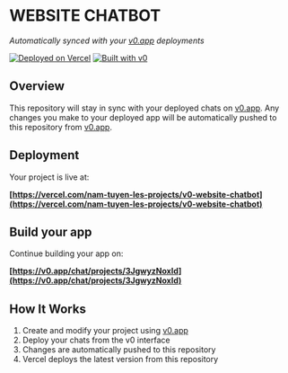# WEBSITE CHATBOT 

*Automatically synced with your [v0.app](https://v0.app) deployments*

[![Deployed on Vercel](https://img.shields.io/badge/Deployed%20on-Vercel-black?style=for-the-badge&logo=vercel)](https://vercel.com/nam-tuyen-les-projects/v0-website-chatbot)
[![Built with v0](https://img.shields.io/badge/Built%20with-v0.app-black?style=for-the-badge)](https://v0.app/chat/projects/3JgwyzNoxId)

## Overview

This repository will stay in sync with your deployed chats on [v0.app](https://v0.app).
Any changes you make to your deployed app will be automatically pushed to this repository from [v0.app](https://v0.app).

## Deployment

Your project is live at:

**[https://vercel.com/nam-tuyen-les-projects/v0-website-chatbot](https://vercel.com/nam-tuyen-les-projects/v0-website-chatbot)**

## Build your app

Continue building your app on:

**[https://v0.app/chat/projects/3JgwyzNoxId](https://v0.app/chat/projects/3JgwyzNoxId)**

## How It Works

1. Create and modify your project using [v0.app](https://v0.app)
2. Deploy your chats from the v0 interface
3. Changes are automatically pushed to this repository
4. Vercel deploys the latest version from this repository
